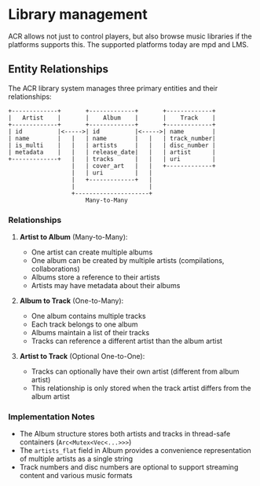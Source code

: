 # Library management

ACR allows not just to control players, but also browse music libraries if the platforms supports this. The supported platforms today are mpd and LMS.

## Entity Relationships

The ACR library system manages three primary entities and their relationships:

```
+-------------+       +-------------+       +-------------+
|   Artist    |       |    Album    |       |    Track    |
+-------------+       +-------------+       +-------------+
| id          |<----->| id          |<----->| name        |
| name        |   |   | name        |   |   | track_number|
| is_multi    |   |   | artists     |   |   | disc_number |
| metadata    |   |   | release_date|   |   | artist      |
+-------------+   |   | tracks      |   |   | uri         |
                  |   | cover_art   |   |   +-------------+
                  |   | uri         |   |
                  |   +-------------+   |
                  |                     |
                  +---------------------+
                      Many-to-Many
```

### Relationships

1. **Artist to Album** (Many-to-Many):
   - One artist can create multiple albums
   - One album can be created by multiple artists (compilations, collaborations)
   - Albums store a reference to their artists
   - Artists may have metadata about their albums

2. **Album to Track** (One-to-Many):
   - One album contains multiple tracks
   - Each track belongs to one album
   - Albums maintain a list of their tracks
   - Tracks can reference a different artist than the album artist

3. **Artist to Track** (Optional One-to-One):
   - Tracks can optionally have their own artist (different from album artist)
   - This relationship is only stored when the track artist differs from the album artist

### Implementation Notes

- The Album structure stores both artists and tracks in thread-safe containers (`Arc<Mutex<Vec<...>>>`)
- The `artists_flat` field in Album provides a convenience representation of multiple artists as a single string
- Track numbers and disc numbers are optional to support streaming content and various music formats

